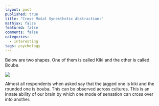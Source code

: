 ```yaml
---
layout: post
published: true
title: "Cross Modal Synesthetic Abstraction:"
mathjax: false
featured: false
comments: false
categories: 
  - interesting
tags: psychology
---
```


Below are two shapes. One of them is called Kiki and the other is called Bouba.

<img src="{{ site.url }}/images/kiki-bouba.png">

 
Almost all respondents when asked say that the jagged one is kiki and the rounded one is bouba. This can be observed across cultures. This is an innate ability of our brain by which one mode of sensation can cross over into another.